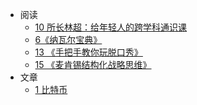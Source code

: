 - 阅读
	- [10 所长林超：给年轻人的跨学科通识课](z_文献笔记/10%20所长林超：给年轻人的跨学科通识课.md)
	- [6《纳瓦尔宝典》](z_文献笔记/6《纳瓦尔宝典》.md)
	- [13 《手把手教你玩脱口秀》](z_文献笔记/13%20《手把手教你玩脱口秀》.md)
	- [15 《麦肯锡结构化战略思维》](z_文献笔记/15%20《麦肯锡结构化战略思维》.md)
- 文章
	- [1 比特币](1%20比特币.md)